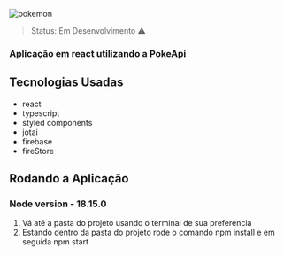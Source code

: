 ![pokemon](https://user-images.githubusercontent.com/59969422/225759805-dcc5086a-9db5-4733-ad2f-aebd53273214.PNG)

> Status: Em Desenvolvimento ⚠️

### Aplicação em react utilizando a PokeApi

## Tecnologias Usadas

+ react
+ typescript
+ styled components
+ jotai
+ firebase
+ fireStore

## Rodando a Aplicação
### Node version - 18.15.0

1) Vá até a pasta do projeto usando o terminal de sua preferencia
2) Estando dentro da pasta do projeto rode o comando npm install e em seguida npm start
